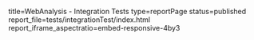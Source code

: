 title=WebAnalysis - Integration Tests
type=reportPage
status=published
report_file=tests/integrationTest/index.html
report_iframe_aspectratio=embed-responsive-4by3
~~~~~~


